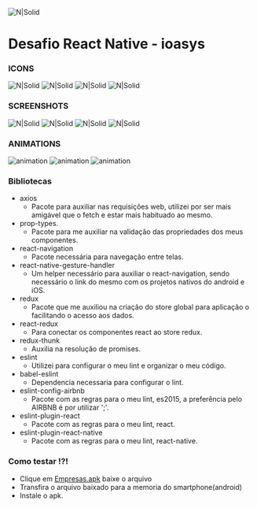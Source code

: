 ![N|Solid](logo_ioasys.png)

# Desafio React Native - ioasys

### ICONS ####
![N|Solid](screenshots/icon.png) ![N|Solid](screenshots/icon_invert.png) ![N|Solid](screenshots/translucid_icon.png) ![N|Solid](screenshots/translucid_icon_invert.png) 

### SCREENSHOTS ###

![N|Solid](screenshots/login.png) ![N|Solid](screenshots/logged.png)  ![N|Solid](screenshots/profile.png)  ![N|Solid](screenshots/enterprise.png)

### ANIMATIONS ###

![animation](screenshots/login.gif) ![animation](screenshots/profile.gif) ![animation](screenshots/animation2.gif)  


### Bibliotecas

* axios
	- Pacote para auxiliar nas requisições web, utilizei por ser mais amigável que o fetch e estar mais habituado ao mesmo.
* prop-types.
	- Pacote para me auxiliar na validação das propriedades dos meus componentes.
* react-navigation
	- Pacote necessária para navegação entre telas.
* react-native-gesture-handler
	- Um helper necessário para auxiliar o react-navigation, sendo necessário o link do mesmo com os projetos nativos do android e iOS.
* redux
	- Pacote que me auxiliou na criação do store global para aplicação o facilitando o acesso aos dados.
* react-redux
	- Para conectar os componentes react ao store redux.
* redux-thunk
	- Auxilia na resolução de promises.
* eslint
	- Utilizei para configurar o meu lint e organizar o meu código.
* babel-eslint
	- Dependencia necessaria para configurar o lint.
* eslint-config-airbnb
	- Pacote com as regras para o meu lint, es2015, a preferência pelo AIRBNB é por utilizar ';'.
* eslint-plugin-react
	- Pacote com as regras para o meu lint, react.
* eslint-plugin-react-native
	- Pacote com as regras para o meu lint, react-native.


### Como testar !?!

- Clique em [Empresas.apk](https://bitbucket.org/tassiomarcos/empresas-react-native/raw/1394620467237d35cae8c77f59a0a9c01c142ee1/Empresas.apk) baixe o arquivo
- Transfira o arquivo baixado para a memoria do smartphone(android)
- Instale o apk.
